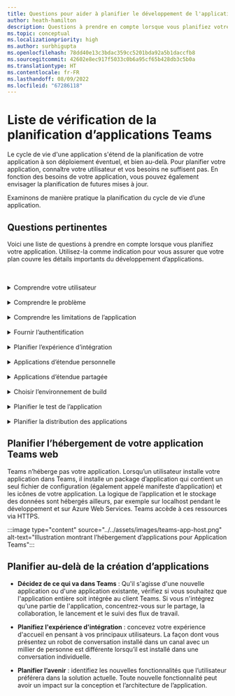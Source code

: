 ```yaml
---
title: Questions pour aider à planifier le développement de l'application Teams
author: heath-hamilton
description: Questions à prendre en compte lorsque vous planifiez votre application, comprenez votre utilisateur et ses besoins, les problèmes que votre application résout, l’authentification des utilisateurs et leur expérience d’intégration.
ms.topic: conceptual
ms.localizationpriority: high
ms.author: surbhigupta
ms.openlocfilehash: 78dd40e13c3bdac359cc5201bda92a5b1daccfb8
ms.sourcegitcommit: 42602e8ec917f5033c0b6a95cf65b428db3c5b0a
ms.translationtype: HT
ms.contentlocale: fr-FR
ms.lasthandoff: 08/09/2022
ms.locfileid: "67286118"
---
```

# <a name="teams-app-planning-checklist"></a>Liste de vérification de la planification d’applications Teams

Le cycle de vie d'une application s'étend de la planification de votre application à son déploiement éventuel, et bien au-delà. Pour planifier votre application, connaître votre utilisateur et vos besoins ne suffisent pas. En fonction des besoins de votre application, vous pouvez également envisager la planification de futures mises à jour.

Examinons de manière pratique la planification du cycle de vie d’une application.

## <a name="relevant-questions"></a>Questions pertinentes

Voici une liste de questions à prendre en compte lorsque vous planifiez votre application. Utilisez-la comme indication pour vous assurer que votre plan couvre les détails importants du développement d’applications.

<br>
<br>
<details>
<summary>Comprendre votre utilisateur</summary>

Comprendre l’utilisateur et ses préoccupations sont les premiers indicateurs de la façon dont une application Teams peut vous aider. Créez votre cas d’usage autour du problème, déterminez comment une application peut le résoudre et dessinez une solution. Pour plus d’informations, consultez [comprendre vos cas d’usage](understand-use-cases.md).

| # | Facteurs |
| --- | --- |
| 1 | Les utilisateurs sont-ils principalement des employés de première ligne sur des clients mobiles ? |
| 2 | Vous attendez-vous à ce que de nombreux utilisateurs externes aient besoin d'accéder à votre application ? |
| 3 | Utilisent-ils des équipes et des canaux ou principalement des conversations de groupe ? |
| 4 | Quel est le niveau d’avancé technique de vos principaux utilisateurs ? |
| 5 | Vous avez besoin d'une expérience d'intégration complète ou quelques conseils peuvent suffire ? |

</details>
<br>
<details>
<summary>Comprendre le problème</summary>

| # | Facteurs |
|--- | --- |
| 1 | Quels sont les avantages et les inconvénients du système d'état actuel utilisé par vos utilisateurs ? |
| 2 | Quels sont les problèmes auxquels sont confrontés vos utilisateurs et que vous souhaitez résoudre ? |
| 3 | Quelles sont les fonctionnalités ou les capacités que vos utilisateurs apprécient dans leur façon actuelle d'effectuer le processus ? |

</details>
<br>
<details>
<summary>Comprendre les limitations de l’application</summary>

| # | Facteurs |
| --- | --- |
| 1 | Quels sont les défis liés à l'intégration du back-end de l'application actuelle ? |
| 2 | Qui est propriétaire des données du back-end (internes ou tierces) ? |
| 3 | Y a-t-il des pare-feu qui ont un impact sur le fonctionnement de l'application ? |
| 4 | Existe-t-il des API pour accéder aux données dont vous avez besoin pour le fonctionnement de votre application ? |

</details>
<br>
<details>
<summary>Fournir l’authentification</summary>

L’authentification consiste à valider les utilisateurs d’application et à sécuriser les utilisateurs de l’application et de l’application contre un accès injustifié. Vous pouvez utiliser une méthode d’authentification adaptée à votre application pour valider les utilisateurs de l’application qui souhaitent utiliser l’application Teams. Pour plus d’informations, consultez [Authentifier les utilisateurs dans Microsoft Teams](../authentication/authentication.md).

| # | Facteurs|
|--- | --- |
| 1 | Les utilisateurs auront-ils accès à différentes affichages des données en fonction de leur rôle ? |
| 2 | Y a-t-il du contenu d’utilisateur impliqué ? |
| 3 | Les interactions seront-elles également basées sur les rôles des utilisateurs ? |
| 4 | Des utilisateurs externes auront-ils accès à l'application ? |

</details>
<br>
<details>
<summary>Planifier l’expérience d’intégration</summary>

La création d’une application Teams exceptionnelle consiste à trouver la bonne combinaison de fonctionnalités pour répondre aux besoins de votre utilisateur. Pour offrir à vos utilisateurs une expérience d’intégration transparente, vous pouvez créer un guide pas à pas expliquant comment et quoi faire avec votre application. Par exemple, consultez [créer un bot de conversation Teams](../../sbs-teams-conversation-bot.yml).

| # | Facteurs |
| --- | --- |
| 1 | Que se passe-t-il lorsqu'un utilisateur configure pour la première fois votre onglet dans un canal ? |
| 2 | Si vous partagez des cartes avec une extension de messagerie, est-il judicieux d'ajouter un petit lien vers une page d'informations pour présenter aux utilisateurs les autres possibilités offertes par votre application ? |
| 3 | Vous attendez-vous à ce que la plupart des gens aient déjà une idée de ce à quoi sert votre application, ou qu'ils aient déjà utilisé vos services dans un autre contexte ? |
| 4 | Viennent-ils sur votre application sans aucune connaissance préalable ? |

</details>
<br>
<details>
<summary>Applications d’étendue personnelle</summary>

| # | Facteurs |
| --- | --- |
| 1 | Des interactions individuelles avec l'application sont-elles nécessaires pour des raisons de confidentialité ou autres ? Par exemple, la vérification du solde des congés ou d'autres informations privées. |
| 2 | Y aura-t-il une collaboration entre des utilisateurs qui n'ont peut-être pas d'équipes communes ? Par exemple, trouver les événements à venir au sein d'une entreprise. |
| 3 | Y a-t-il des notifications ou des messages personnalisés qui devront être envoyés à un utilisateur tout au long de l'expérience de l'application Teams ? |

</details>
<br>
<details>
<summary>Applications d’étendue partagée</summary>

| # | Facteurs |
| --- | --- |
| 1 | Les informations présentées par l’application, sous l’onglet ou via un bot, sont-elles pertinentes et utiles pour la plupart des membres d’une équipe ? Par exemple, l’application Scrum. |
| 2 | Le contexte de l'application peut-il changer en fonction de l'équipe dans laquelle elle est ajoutée ? Par exemple, les tâches du planificateur sont différentes selon les équipes. |
| 3 | Est-il possible que tous les membres d’un personnage qui ont besoin de collaborer font partie d’une seule équipe ? Par exemple, les agents travaillant sur un ticket. |

</details>
<br>
<details>
<summary>Choisir l’environnement de build</summary>

Avec Teams, vous pouvez choisir l’environnement de génération qui correspond le mieux aux besoins de votre application. Utilisez le Kit de ressources Teams ou d’autres Kits de développement logiciel (SDK), tels que C#, Blazor, Node.js, etc. pour commencer. Pour plus d’informations, consultez [Planifier votre application avec des fonctionnalités Teams](../app-fundamentals-overview.md).

Suggestion : des options permettant de sélectionner l'environnement approprié en fonction des besoins de l'application.
</details>
<br>
<details>
<summary>Planifier le test de l’application</summary>

Après avoir intégré votre application à Microsoft Teams, vous devez tester votre application avant de la publier. L’objectif final est d'obtenir un maximum d'utilisateurs pour votre application. Veillez donc à tester l'application sur plusieurs appareils que les utilisateurs pourraient utiliser. Pour plus d’informations, afficher [Mise à jour de votre application](../build-and-test/test-app-overview.md).

Suggestion : des options qui permettent de déterminer le meilleur environnement de test pour l’application.
</details>
<br>
<details>
<summary>Planifier la distribution des applications</summary>

Vous pouvez fournir votre application Microsoft Teams à une personne, une équipe, une organisation ou toute personne qui souhaite l’utiliser. La façon dont vous distribuez dépend de plusieurs facteurs, notamment les besoins des utilisateurs, l’activité, les exigences techniques et vos objectifs pour l’application. Pour plus d’informations, consultez [distribuer votre application Microsoft Teams](../deploy-and-publish/apps-publish-overview.md).

Suggestion : des options qui permettent de déterminer le meilleur modèle de distribution.

</details>

## <a name="plan-for-hosting-your-teams-app"></a>Planifier l’hébergement de votre application Teams web

Teams n’héberge pas votre application. Lorsqu’un utilisateur installe votre application dans Teams, il installe un package d’application qui contient un seul fichier de configuration (également appelé manifeste d’application) et les icônes de votre application. La logique de l’application et le stockage des données sont hébergés ailleurs, par exemple sur localhost pendant le développement et sur Azure Web Services. Teams accède à ces ressources via HTTPS.

:::image type="content" source="../../assets/images/teams-app-host.png" alt-text="Illustration montrant l’hébergement d’applications pour Application Teams":::

## <a name="plan-beyond-app-building"></a>Planifier au-delà de la création d’applications

- **Décidez de ce qui va dans Teams** : Qu'il s'agisse d'une nouvelle application ou d'une application existante, vérifiez si vous souhaitez que l'application entière soit intégrée au client Teams. Si vous n'intégrez qu'une partie de l'application, concentrez-vous sur le partage, la collaboration, le lancement et le suivi des flux de travail.

- **Planifiez l'expérience d'intégration** : concevez votre expérience d'accueil en pensant à vos principaux utilisateurs. La façon dont vous présentez un robot de conversation installé dans un canal avec un millier de personne est différente lorsqu’il est installé dans une conversation individuelle.

- **Planifier l’avenir** : identifiez les nouvelles fonctionnalités que l’utilisateur préférera dans la solution actuelle. Toute nouvelle fonctionnalité peut avoir un impact sur la conception et l’architecture de l’application.

